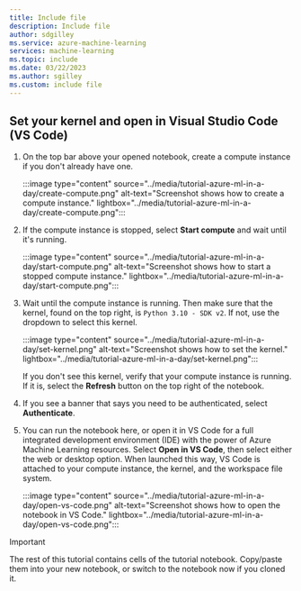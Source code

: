 ```yaml
---
title: Include file
description: Include file
author: sdgilley
ms.service: azure-machine-learning
services: machine-learning
ms.topic: include
ms.date: 03/22/2023
ms.author: sgilley
ms.custom: include file
---
```


## Set your kernel and open in Visual Studio Code (VS Code)

1. On the top bar above your opened notebook, create a compute instance if you don't already have one.

    :::image type="content" source="../media/tutorial-azure-ml-in-a-day/create-compute.png" alt-text="Screenshot shows how to create a compute instance." lightbox="../media/tutorial-azure-ml-in-a-day/create-compute.png":::

1. If the compute instance is stopped, select **Start compute** and wait until it's running.

    :::image type="content" source="../media/tutorial-azure-ml-in-a-day/start-compute.png" alt-text="Screenshot shows how to start a stopped compute instance." lightbox="../media/tutorial-azure-ml-in-a-day/start-compute.png":::

1. Wait until the compute instance is running.  Then make sure that the kernel, found on the top right, is `Python 3.10 - SDK v2`. If not, use the dropdown to select this kernel.

    :::image type="content" source="../media/tutorial-azure-ml-in-a-day/set-kernel.png" alt-text="Screenshot shows how to set the kernel." lightbox="../media/tutorial-azure-ml-in-a-day/set-kernel.png":::

    If you don't see this kernel, verify that your compute instance is running. If it is, select the **Refresh** button on the top right of the notebook.

1. If you see a banner that says you need to be authenticated, select **Authenticate**.

1. You can run the notebook here, or open it in VS Code for a full integrated development environment (IDE) with the power of Azure Machine Learning resources. Select **Open in VS Code**, then select either the web or desktop option.  When launched this way, VS Code is attached to your compute instance, the kernel, and the workspace file system.

    :::image type="content" source="../media/tutorial-azure-ml-in-a-day/open-vs-code.png" alt-text="Screenshot shows how to open the notebook in VS Code." lightbox="../media/tutorial-azure-ml-in-a-day/open-vs-code.png":::

> [!Important]
> The rest of this tutorial contains cells of the tutorial notebook. Copy/paste them into your new notebook, or switch to the notebook now if you cloned it.